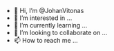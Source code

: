 - 👋 Hi, I’m @JohanVitonas
- 👀 I’m interested in ...
- 🌱 I’m currently learning ...
- 💞️ I’m looking to collaborate on ...
- 📫 How to reach me ...

<!---
JohanVitonas/JohanVitonas is a ✨ special ✨ repository because its `README.md` (this file) appears on your GitHub profile.
You can click the Preview link to take a look at your changes.
--->
